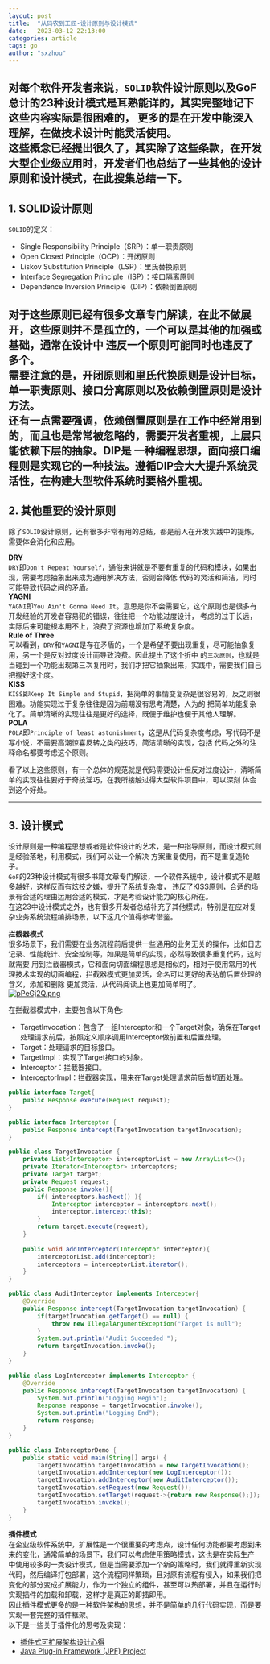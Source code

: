 ```yaml
---
layout: post
title:  "从码农到工匠-设计原则与设计模式"
date:   2023-03-12 22:13:00
categories: article
tags: go
author: "sxzhou"
---   
```


对每个软件开发者来说，`SOLID`软件设计原则以及GoF总计的23种设计模式是耳熟能详的，其实完整地记下这些内容实际是很困难的，
更多的是在开发中能深入理解，在做技术设计时能灵活使用。   
这些概念已经提出很久了，其实除了这些条款，在开发大型企业级应用时，开发者们也总结了一些其他的设计原则和设计模式，在此搜集总结一下。
---
## 1. SOLID设计原则
`SOLID`的定义：
* Single Responsibility Principle（SRP）：单一职责原则
* Open Closed Principle（OCP）：开闭原则
* Liskov Substitution Principle（LSP）：里氏替换原则
* Interface Segregation Principle（ISP）：接口隔离原则
* Dependence Inversion Principle（DIP）：依赖倒置原则   

对于这些原则已经有很多文章专门解读，在此不做展开，这些原则并不是孤立的，一个可以是其他的加强或基础，通常在设计中
违反一个原则可能同时也违反了多个。  
需要注意的是，开闭原则和里氏代换原则是设计目标，单一职责原则、接口分离原则以及依赖倒置原则是设计方法。  
还有一点需要强调，依赖倒置原则是在工作中经常用到的，而且也是常常被忽略的，需要开发者重视，**上层只能依赖下层的抽象**。DIP是
一种编程思想，**面向接口编程**则是实现它的一种技法。遵循DIP会大大提升系统灵活性，在构建大型软件系统时要格外重视。  
---
## 2. 其他重要的设计原则
除了`SOLID`设计原则，还有很多非常有用的总结，都是前人在开发实践中的提炼，需要体会消化和应用。 

**DRY**   
`DRY`即`Don't Repeat Yourself`，通俗来讲就是不要有重复的代码和模块，如果出现，需要考虑抽象出来成为通用解决方法，否则会降低
代码的灵活和简洁，同时可能导致代码之间的矛盾。   
**YAGNI**   
`YAGNI`即`You Ain't Gonna Need It`。意思是你不会需要它，这个原则也是很多有开发经验的开发者容易犯的错误，往往把一个功能过度设计，
考虑的过于长远，实际后来可能根本用不上，浪费了资源也增加了系统复杂度。  
**Rule of Three**   
可以看到，`DRY`和`YAGNI`是存在矛盾的，一个是希望不要出现重复，尽可能抽象复用，另一个是反对过度设计而导致浪费。因此提出了这个折中
的`三次原则`，也就是当碰到一个功能出现第三次复用时，我们才把它抽象出来，实践中，需要我们自己把握好这个度。   
**KISS**   
`KISS`即`Keep It Simple and Stupid`，把简单的事情变复杂是很容易的，反之则很困难。功能实现过于复杂往往是因为前期没有思考清楚，人为的
把简单功能复杂化了。简单清晰的实现往往是更好的选择，既便于维护也便于其他人理解。   
**POLA**   
`POLA`即`Principle of least astonishment`，这是从代码复杂度考虑，写代码不是写小说，不需要高潮惊喜反转之类的技巧，简洁清晰的实现，包括
代码之外的注释命名都要考虑这个原则。   

看了以上这些原则，有一个总体的规范就是代码需要设计但反对过度设计，清晰简单的实现往往要好于奇技淫巧，在我所接触过得大型软件项目中，可以深刻
体会到这个好处。   

---
## 3. 设计模式   
设计原则是一种编程思想或者是软件设计的艺术，是一种指导原则，而设计模式则是经验落地，利用模式，我们可以让一个解决
方案重复使用，而不是重复造轮子。   
`GoF`的23种设计模式有很多书籍文章专门解读，一个软件系统中，设计模式不是越多越好，这样反而有炫技之嫌，提升了系统复杂度，
违反了KISS原则，合适的场景有合适的理由运用合适的模式，才是考验设计能力的核心所在。   
在这23中设计模式之外，也有很多开发者总结补充了其他模式，特别是在应对复杂业务系统流程编排场景，以下这几个值得参考借鉴。  

**拦截器模式**   
很多场景下，我们需要在业务流程前后提供一些通用的业务无关的操作，比如日志记录、性能统计、安全控制等，如果是简单的实现，必然导致很多重复代码，这时就需要
用到拦截器模式，它和面向切面编程思想是相似的，相对于使用常用的代理技术实现的切面编程，拦截器模式更加灵活，命名可以更好的表达前后置处理的含义，添加和删除
更加灵活，从代码阅读上也更加简单明了。   
[![pPeGj2Q.png](https://s1.ax1x.com/2023/08/09/pPeGj2Q.png)](https://imgse.com/i/pPeGj2Q)   

在拦截器模式中，主要包含以下角色: 
* TargetInvocation：包含了一组Interceptor和一个Target对象，确保在Target处理请求前后，按照定义顺序调用Interceptor做前置和后置处理。  
* Target：处理请求的目标接口。  
* TargetImpl：实现了Target接口的对象。
* Interceptor：拦截器接口。
* InterceptorImpl：拦截器实现，用来在Target处理请求前后做切面处理。  

```java
public interface Target{
    public Response execute(Request request);
}

public interface Interceptor {
    public Response intercept(TargetInvocation targetInvocation);
}

public class TargetInvocation {
    private List<Interceptor> interceptorList = new ArrayList<>();
    private Iterator<Interceptor> interceptors;
    private Target target;
    private Request request;
    public Response invoke(){
        if( interceptors.hasNext() ){
            Interceptor interceptor = interceptors.next();
            interceptor.intercept(this);
        }
        return target.execute(request);
    }
	
    public void addInterceptor(Interceptor interceptor){
        interceptorList.add(interceptor);
        interceptors = interceptorList.iterator();
    }
}

public class AuditInterceptor implements Interceptor{
    @Override
    public Response intercept(TargetInvocation targetInvocation) {
        if(targetInvocation.getTarget() == null) {
            throw new IllegalArgumentException("Target is null");
        }
        System.out.println("Audit Succeeded ");
        return targetInvocation.invoke();
    }
}

public class LogInterceptor implements Interceptor {
    @Override
    public Response intercept(TargetInvocation targetInvocation) {
        System.out.println("Logging Begin");
        Response response = targetInvocation.invoke();
        System.out.println("Logging End");
        return response;
    }
}

public class InterceptorDemo {
    public static void main(String[] args) {
        TargetInvocation targetInvocation = new TargetInvocation();
        targetInvocation.addInterceptor(new LogInterceptor());
        targetInvocation.addInterceptor(new AuditInterceptor());
        targetInvocation.setRequest(new Request());
        targetInvocation.setTarget(request->{return new Response();});
        targetInvocation.invoke();
    }
}
```
    

**插件模式**   
在企业级软件系统中，扩展性是一个很重要的考虑点，设计任何功能都要考虑到未来的变化，通常简单的场景下，我们可以考虑使用策略模式，这也是在实际生产
中使用较多的一类设计模式，但是当需要添加一个新的策略时，我们就得重新实现代码，然后编译打包部署，这个流程同样繁琐，且对原有流程有侵入，如果我们把
变化的部分变成扩展能力，作为一个独立的组件，甚至可以热部署，并且在运行时实现插件的加载和卸载，这样才是真正的即插即用。   
因此插件模式更多的是一种软件架构的思想，并不是简单的几行代码实现，而是要实现一套完整的插件框架。  
以下是一些关于插件化的思考及实现：  
* [插件式可扩展架构设计心得](https://zhuanlan.zhihu.com/p/372381276)  
* [Java Plug-in Framework (JPF) Project](https://jpf.sourceforge.net/about.html)
